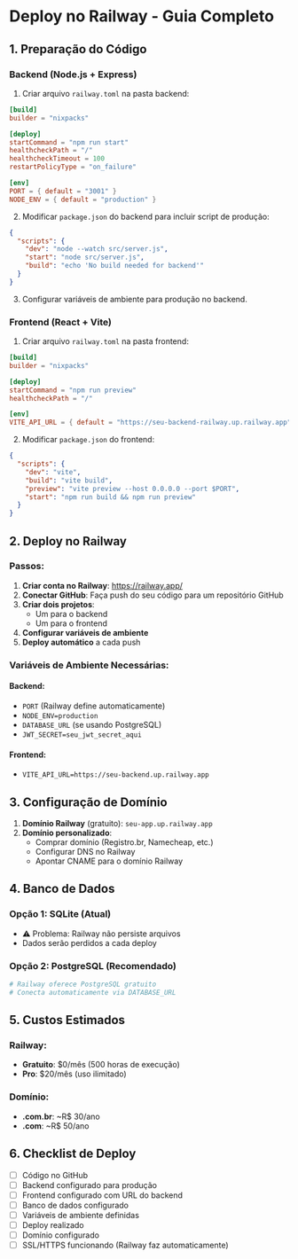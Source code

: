 # Deploy no Railway - Guia Completo

## 1. Preparação do Código

### Backend (Node.js + Express)
1. Criar arquivo `railway.toml` na pasta backend:
```toml
[build]
builder = "nixpacks"

[deploy]
startCommand = "npm run start"
healthcheckPath = "/"
healthcheckTimeout = 100
restartPolicyType = "on_failure"

[env]
PORT = { default = "3001" }
NODE_ENV = { default = "production" }
```

2. Modificar `package.json` do backend para incluir script de produção:
```json
{
  "scripts": {
    "dev": "node --watch src/server.js",
    "start": "node src/server.js",
    "build": "echo 'No build needed for backend'"
  }
}
```

3. Configurar variáveis de ambiente para produção no backend.

### Frontend (React + Vite)
1. Criar arquivo `railway.toml` na pasta frontend:
```toml
[build]
builder = "nixpacks"

[deploy]
startCommand = "npm run preview"
healthcheckPath = "/"

[env]
VITE_API_URL = { default = "https://seu-backend-railway.up.railway.app" }
```

2. Modificar `package.json` do frontend:
```json
{
  "scripts": {
    "dev": "vite",
    "build": "vite build",
    "preview": "vite preview --host 0.0.0.0 --port $PORT",
    "start": "npm run build && npm run preview"
  }
}
```

## 2. Deploy no Railway

### Passos:
1. **Criar conta no Railway**: https://railway.app/
2. **Conectar GitHub**: Faça push do seu código para um repositório GitHub
3. **Criar dois projetos**:
   - Um para o backend
   - Um para o frontend
4. **Configurar variáveis de ambiente**
5. **Deploy automático** a cada push

### Variáveis de Ambiente Necessárias:

#### Backend:
- `PORT` (Railway define automaticamente)
- `NODE_ENV=production`
- `DATABASE_URL` (se usando PostgreSQL)
- `JWT_SECRET=seu_jwt_secret_aqui`

#### Frontend:
- `VITE_API_URL=https://seu-backend.up.railway.app`

## 3. Configuração de Domínio

1. **Domínio Railway** (gratuito): `seu-app.up.railway.app`
2. **Domínio personalizado**:
   - Comprar domínio (Registro.br, Namecheap, etc.)
   - Configurar DNS no Railway
   - Apontar CNAME para o domínio Railway

## 4. Banco de Dados

### Opção 1: SQLite (Atual)
- ⚠️ Problema: Railway não persiste arquivos
- Dados serão perdidos a cada deploy

### Opção 2: PostgreSQL (Recomendado)
```bash
# Railway oferece PostgreSQL gratuito
# Conecta automaticamente via DATABASE_URL
```

## 5. Custos Estimados

### Railway:
- **Gratuito**: $0/mês (500 horas de execução)
- **Pro**: $20/mês (uso ilimitado)

### Domínio:
- **.com.br**: ~R$ 30/ano
- **.com**: ~R$ 50/ano

## 6. Checklist de Deploy

- [ ] Código no GitHub
- [ ] Backend configurado para produção
- [ ] Frontend configurado com URL do backend
- [ ] Banco de dados configurado
- [ ] Variáveis de ambiente definidas
- [ ] Deploy realizado
- [ ] Domínio configurado
- [ ] SSL/HTTPS funcionando (Railway faz automaticamente)